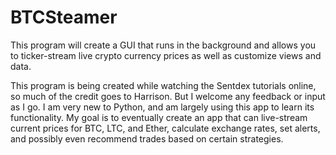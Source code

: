 # BTCSteamer
This program will create a GUI that runs in the background and allows you to ticker-stream live crypto currency prices as well as customize views and data.

This program is being created while watching the Sentdex tutorials online, so much of the credit goes to Harrison. But I welcome any feedback or input as I go. I am very new to Python, and am largely using this app to learn its functionality. My goal is to eventually create an app that can live-stream current prices for BTC, LTC, and Ether, calculate exchange rates, set alerts, and possibly even recommend trades based on certain strategies. 

